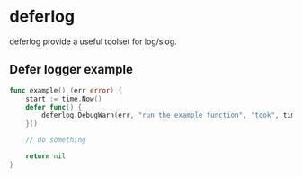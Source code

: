 # deferlog

deferlog provide a useful toolset for log/slog.

## Defer logger example

```go
func example() (err error) {
	start := time.Now()
	defer func() {
		deferlog.DebugWarn(err, "run the example function", "took", time.Since(start))
	}()

    // do something

	return nil
}
```
